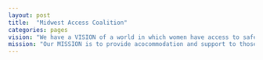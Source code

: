 ```yaml
---
layout: post
title:  "Midwest Access Coalition"
categories: pages
vision: "We have a VISION of a world in which women have access to safe, free, legal abortions wherever they live."
mission: "Our MISSION is to provide acocommodation and support to those who travel to Chicago to access a safe, legal abortion when prohibitive legislation limits access closer to home."
---
```




